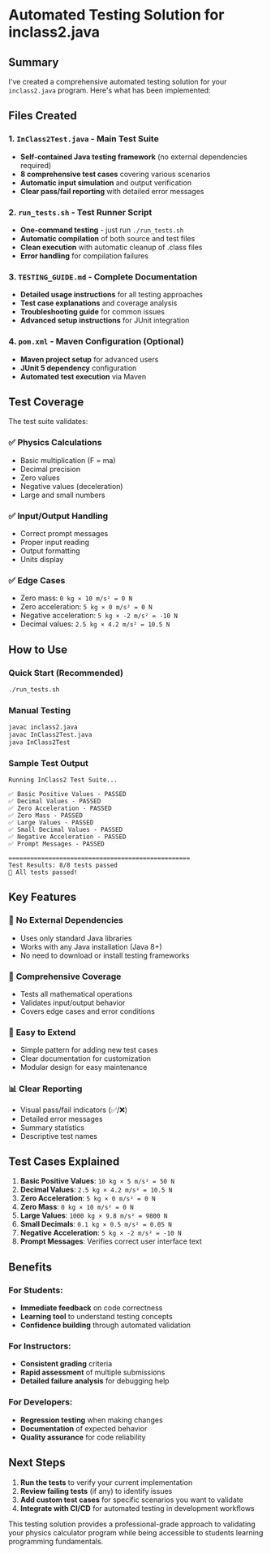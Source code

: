 # Automated Testing Solution for inclass2.java

## Summary

I've created a comprehensive automated testing solution for your `inclass2.java` program. Here's what has been implemented:

## Files Created

### 1. `InClass2Test.java` - Main Test Suite
- **Self-contained Java testing framework** (no external dependencies required)
- **8 comprehensive test cases** covering various scenarios
- **Automatic input simulation** and output verification
- **Clear pass/fail reporting** with detailed error messages

### 2. `run_tests.sh` - Test Runner Script
- **One-command testing** - just run `./run_tests.sh`
- **Automatic compilation** of both source and test files
- **Clean execution** with automatic cleanup of .class files
- **Error handling** for compilation failures

### 3. `TESTING_GUIDE.md` - Complete Documentation
- **Detailed usage instructions** for all testing approaches
- **Test case explanations** and coverage analysis
- **Troubleshooting guide** for common issues
- **Advanced setup instructions** for JUnit integration

### 4. `pom.xml` - Maven Configuration (Optional)
- **Maven project setup** for advanced users
- **JUnit 5 dependency** configuration
- **Automated test execution** via Maven

## Test Coverage

The test suite validates:

### ✅ **Physics Calculations**
- Basic multiplication (F = ma)
- Decimal precision
- Zero values
- Negative values (deceleration)
- Large and small numbers

### ✅ **Input/Output Handling**
- Correct prompt messages
- Proper input reading
- Output formatting
- Units display

### ✅ **Edge Cases**
- Zero mass: `0 kg × 10 m/s² = 0 N`
- Zero acceleration: `5 kg × 0 m/s² = 0 N`
- Negative acceleration: `5 kg × -2 m/s² = -10 N`
- Decimal values: `2.5 kg × 4.2 m/s² = 10.5 N`

## How to Use

### Quick Start (Recommended)
```bash
./run_tests.sh
```

### Manual Testing
```bash
javac inclass2.java
javac InClass2Test.java
java InClass2Test
```

### Sample Test Output
```
Running InClass2 Test Suite...

✅ Basic Positive Values - PASSED
✅ Decimal Values - PASSED
✅ Zero Acceleration - PASSED
✅ Zero Mass - PASSED
✅ Large Values - PASSED
✅ Small Decimal Values - PASSED
✅ Negative Acceleration - PASSED
✅ Prompt Messages - PASSED

==================================================
Test Results: 8/8 tests passed
🎉 All tests passed!
```

## Key Features

### 🚀 **No External Dependencies**
- Uses only standard Java libraries
- Works with any Java installation (Java 8+)
- No need to download or install testing frameworks

### 🎯 **Comprehensive Coverage**
- Tests all mathematical operations
- Validates input/output behavior
- Covers edge cases and error conditions

### 🔧 **Easy to Extend**
- Simple pattern for adding new test cases
- Clear documentation for customization
- Modular design for easy maintenance

### 📊 **Clear Reporting**
- Visual pass/fail indicators (✅/❌)
- Detailed error messages
- Summary statistics
- Descriptive test names

## Test Cases Explained

1. **Basic Positive Values**: `10 kg × 5 m/s² = 50 N`
2. **Decimal Values**: `2.5 kg × 4.2 m/s² = 10.5 N`
3. **Zero Acceleration**: `5 kg × 0 m/s² = 0 N`
4. **Zero Mass**: `0 kg × 10 m/s² = 0 N`
5. **Large Values**: `1000 kg × 9.8 m/s² = 9800 N`
6. **Small Decimals**: `0.1 kg × 0.5 m/s² = 0.05 N`
7. **Negative Acceleration**: `5 kg × -2 m/s² = -10 N`
8. **Prompt Messages**: Verifies correct user interface text

## Benefits

### For Students:
- **Immediate feedback** on code correctness
- **Learning tool** to understand testing concepts
- **Confidence building** through automated validation

### For Instructors:
- **Consistent grading** criteria
- **Rapid assessment** of multiple submissions
- **Detailed failure analysis** for debugging help

### For Developers:
- **Regression testing** when making changes
- **Documentation** of expected behavior
- **Quality assurance** for code reliability

## Next Steps

1. **Run the tests** to verify your current implementation
2. **Review failing tests** (if any) to identify issues
3. **Add custom test cases** for specific scenarios you want to validate
4. **Integrate with CI/CD** for automated testing in development workflows

This testing solution provides a professional-grade approach to validating your physics calculator program while being accessible to students learning programming fundamentals.
